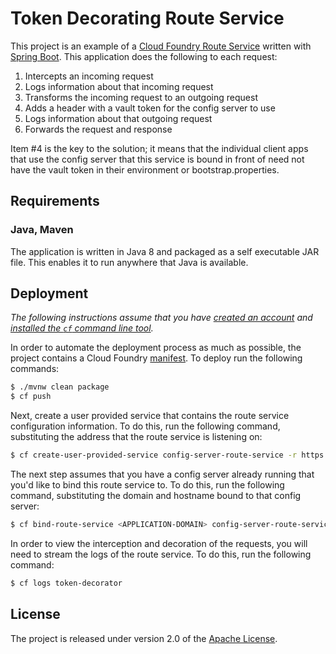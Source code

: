# Token Decorating Route Service

This project is an example of a [Cloud Foundry Route Service][r] written with [Spring Boot][b].  This application does the following to each request:

1. Intercepts an incoming request
2. Logs information about that incoming request
3. Transforms the incoming request to an outgoing request
4. Adds a header with a vault token for the config server to use
4. Logs information about that outgoing request
5. Forwards the request and response

Item #4 is the key to the solution; it means that the individual client apps that use the config server that this service is bound in front of need not have the vault token in their environment or bootstrap.properties.

## Requirements
### Java, Maven
The application is written in Java 8 and packaged as a self executable JAR file. This enables it to run anywhere that Java is available.

## Deployment
_The following instructions assume that you have [created an account][c] and [installed the `cf` command line tool][i]._

In order to automate the deployment process as much as possible, the project contains a Cloud Foundry [manifest][y].  To deploy run the following commands:
```bash
$ ./mvnw clean package
$ cf push
```

Next, create a user provided service that contains the route service configuration information.  To do this, run the following command, substituting the address that the route service is listening on:
```bash
$ cf create-user-provided-service config-server-route-service -r https://<ROUTE-SERVICE-ADDRESS>
```

The next step assumes that you have a config server already running that you'd like to bind this route service to.  To do this, run the following command, substituting the domain and hostname bound to that config server:
```bash
$ cf bind-route-service <APPLICATION-DOMAIN> config-server-route-service --hostname <APPLICATION-HOST>
```

In order to view the interception and decoration of the requests, you will need to stream the logs of the route service.  To do this, run the following command:
```bash
$ cf logs token-decorator
```



## License
The project is released under version 2.0 of the [Apache License][a].


[a]: http://www.apache.org/licenses/LICENSE-2.0
[b]: http://spring.io/projects/spring-boot/
[c]: https://console.run.pivotal.io/register
[i]: http://docs.run.pivotal.io/devguide/installcf/install-go-cli.html
[j]: http://www.jetbrains.com/idea/
[r]: http://docs.cloudfoundry.org/services/route-services.html
[y]: manifest.yml
